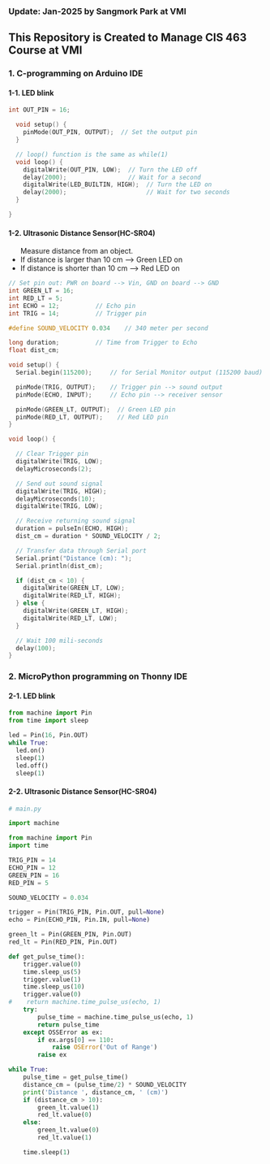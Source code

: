 <h3>Update: Jan-2025 by Sangmork Park at VMI</h3>
<h2>This Repository is Created to Manage CIS 463 Course at VMI</h2>

<h3>1. C-programming on Arduino IDE </h3>
<h4>1-1. LED blink </h4>

```c
int OUT_PIN = 16;

  void setup() {
    pinMode(OUT_PIN, OUTPUT);  // Set the output pin
  }

  // loop() function is the same as while(1)
  void loop() {
    digitalWrite(OUT_PIN, LOW);  // Turn the LED off
    delay(2000);                 // Wait for a second
    digitalWrite(LED_BUILTIN, HIGH);  // Turn the LED on
    delay(2000);                      // Wait for two seconds
  }

}

```

<h4>1-2. Ultrasonic Distance Sensor(HC-SR04)</h4>
<ul>
Measure distance from an object. 
<li> If distance is larger than 10 cm --> Green LED on</li>
<li> If distance is shorter than 10 cm --> Red LED on</li>
</ul>

```c
// Set pin out: PWR on board --> Vin, GND on board --> GND
int GREEN_LT = 16;
int RED_LT = 5;
int ECHO = 12;          // Echo pin
int TRIG = 14;          // Trigger pin

#define SOUND_VELOCITY 0.034    // 340 meter per second

long duration;          // Time from Trigger to Echo
float dist_cm;

void setup() {
  Serial.begin(115200);     // for Serial Monitor output (115200 baud)

  pinMode(TRIG, OUTPUT);    // Trigger pin --> sound output
  pinMode(ECHO, INPUT);     // Echo pin --> receiver sensor

  pinMode(GREEN_LT, OUTPUT);  // Green LED pin
  pinMode(RED_LT, OUTPUT);    // Red LED pin
}

void loop() {

  // Clear Trigger pin
  digitalWrite(TRIG, LOW);
  delayMicroseconds(2);

  // Send out sound signal
  digitalWrite(TRIG, HIGH);
  delayMicroseconds(10);
  digitalWrite(TRIG, LOW);

  // Receive returning sound signal
  duration = pulseIn(ECHO, HIGH);
  dist_cm = duration * SOUND_VELOCITY / 2;

  // Transfer data through Serial port
  Serial.print("Distance (cm): ");
  Serial.println(dist_cm);

  if (dist_cm < 10) {
    digitalWrite(GREEN_LT, LOW);
    digitalWrite(RED_LT, HIGH);
  } else {
    digitalWrite(GREEN_LT, HIGH);
    digitalWrite(RED_LT, LOW);
  }

  // Wait 100 mili-seconds
  delay(100);
}

```

<h3>2.  MicroPython programming on Thonny IDE </h3>
<h4>2-1. LED blink </h4>

```python
from machine import Pin
from time import sleep

led = Pin(16, Pin.OUT)
while True:
  led.on()
  sleep(1)
  led.off()
  sleep(1)

```

<h4>2-2. Ultrasonic Distance Sensor(HC-SR04)</h4>

```python
# main.py

import machine

from machine import Pin
import time

TRIG_PIN = 14
ECHO_PIN = 12
GREEN_PIN = 16
RED_PIN = 5

SOUND_VELOCITY = 0.034

trigger = Pin(TRIG_PIN, Pin.OUT, pull=None)
echo = Pin(ECHO_PIN, Pin.IN, pull=None)

green_lt = Pin(GREEN_PIN, Pin.OUT)
red_lt = Pin(RED_PIN, Pin.OUT)

def get_pulse_time():
    trigger.value(0)
    time.sleep_us(5)
    trigger.value(1)
    time.sleep_us(10)
    trigger.value(0)
#    return machine.time_pulse_us(echo, 1)
    try:
        pulse_time = machine.time_pulse_us(echo, 1)
        return pulse_time
    except OSSError as ex:
        if ex.args[0] == 110:
            raise OSError('Out of Range')
        raise ex

while True:
    pulse_time = get_pulse_time()
    distance_cm = (pulse_time/2) * SOUND_VELOCITY
    print('Distance ', distance_cm, ' (cm)')
    if (distance_cm > 10):
        green_lt.value(1)
        red_lt.value(0)
    else:
        green_lt.value(0)
        red_lt.value(1)

    time.sleep(1)


```
